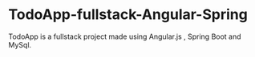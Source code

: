 # TodoApp-fullstack-Angular-Spring
TodoApp is a fullstack project made using Angular.js , Spring Boot and MySql.
